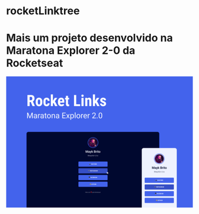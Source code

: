 # rocketLinktree
# Mais um projeto desenvolvido na Maratona Explorer 2-0 da Rocketseat
<img src="./cover.jpg"> 


